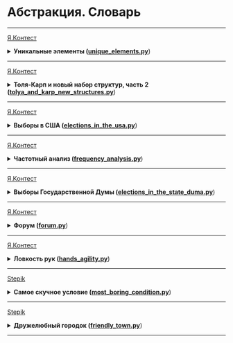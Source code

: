 # Абстракция. Словарь

---

[Я.Контест](https://contest.yandex.ru/contest/28964/problems/C/)

<details>
<summary>
<b>Уникальные элементы (<a href="unique_elements.py">unique_elements.py</a></b>)
</summary>

#### Условие

Дан список. Выведите те его элементы, которые встречаются в списке только один раз.
Элементы нужно выводить в том порядке, в котором они встречаются в списке. 

#### Формат ввода

Вводится список чисел. Все числа списка находятся на одной строке. 

#### Формат вывода

Выведите ответ на задачу. 

#### Пример

<table>
  <tbody>
  <tr>
    <td><b>Ввод</b></td>
    <td><b>Вывод</b></td>
  </tr>
  <tr>
    <td valign="top">1 2 2 3 3 3</td>
    <td valign="top">1</td>
  </tr>
  </tbody>
</table>
<table>
  <tbody>
  <tr>
    <td><b>Ввод</b></td>
    <td><b>Вывод</b></td>
  </tr>
  <tr>
    <td valign="top">4 3 5 2 5 1 3 5</td>
    <td valign="top">4 2 1</td>
  </tr>
  </tbody>
</table>
</details>

---

[Я.Контест](https://contest.yandex.ru/contest/28970/problems/A/)

<details>
<summary>
<b>Толя-Карп и новый набор структур, часть 2 (<a href="tolya_and_karp_new_structures.py">tolya_and_karp_new_structures.py</a></b>)
</summary>

#### Условие

Толя-Карп запросил для себя n посылок с «Аллигатор-экспресс».
Посылка представляет из себя ящик. Внутри ящика лежит целое число ai.
Номер на ящике di указывает на цвет числа, лежащего внутри.
Толю-Карпа интересует, чему будут равны значения чисел,
если сложить между собой все те, что имеют одинаковый цвет. Напишите, 
пожалуйста, программу, которая выводит результат.

#### Формат ввода

В первой строке одно число n (0 ≤ n ≤ 2*10^5).
В следующих n строках заданы по два числа: цвет числа в ящике di
и значение числа ai (-10^18 ≤ di, ai ≤ 10^18).
Гарантируется, что сумма чисел одного цвета не превышает 10^18.

#### Формат вывода

Выведите в порядке возрастания номера цвета пары чисел,
каждая в новой строке: номер цвета и сумму всех чисел данного цвета. 

#### Пример

<table>
  <tbody>
  <tr>
    <td><b>Ввод</b></td>
    <td><b>Вывод</b></td>
  </tr>
  <tr>
    <td valign="top">7<br>1 5<br>10 -5<br>1 10<br>4 -2<br>4 3<br>4 1<br>4 0<br></td>
    <td valign="top">1 15<br>4 2<br>10 -5</td>
  </tr>
  </tbody>
</table>
</details>

---

[Я.Контест](https://contest.yandex.ru/contest/28970/problems/B/)

<details>
<summary>
<b>Выборы в США (<a href="elections_in_the_usa.py">elections_in_the_usa.py</a></b>)
</summary>

#### Условие

Как известно, в США президент выбирается не прямым голосованием,
а путем двухуровневого голосования. Сначала проводятся выборы в каждом штате и определяется победитель выборов
в данном штате. Затем проводятся государственные выборы: на этих выборах каждый штат имеет определенное
число голосов — число выборщиков от этого штата. На практике, все выборщики от штата голосуют в соответствии
с результами голосования внутри штата, то есть на заключительной стадии выборов в голосовании участвуют штаты,
имеющие различное число голосов. Вам известно за кого проголосовал каждый штат
и сколько голосов было отдано данным штатом. Подведите итоги выборов:
для каждого из участника голосования определите число отданных за него голосов. 

#### Формат ввода

Каждая строка входного файла содержит фамилию кандидата,
за которого отдают голоса выборщики этого штата, затем через пробел идет количество выборщиков,
отдавших голоса за этого кандидата.

#### Формат вывода

Выведите фамилии всех кандидатов в лексикографическом порядке,
затем, через пробел, количество отданных за них голосов. 

#### Пример

<table>
  <tbody>
  <tr>
    <td><b>Ввод</b></td>
    <td><b>Вывод</b></td>
  </tr>
  <tr>
    <td valign="top">McCain 10<br>McCain 5<br>Obama 9<br>Obama 8<br>McCain 1</td>
    <td valign="top">McCain 16<br>Obama 17</td>
  </tr>
  </tbody>
</table>
<table>
  <tbody>
  <tr>
    <td><b>Ввод</b></td>
    <td><b>Вывод</b></td>
  </tr>
  <tr>
    <td valign="top">ivanov 100<br>ivanov 500<br>ivanov 300<br>petr 70<br>tourist 1<br>tourist 2</td>
    <td valign="top">ivanov 900<br>petr 70<br>tourist 3</td>
  </tr>
  </tbody>
</table>
</details>

---

[Я.Контест](https://contest.yandex.ru/contest/28970/problems/C/)

<details>
<summary>
<b>Частотный анализ (<a href="frequency_analysis.py">frequency_analysis.py</a></b>)
</summary>

#### Условие

Дан текст. Выведите все слова, встречающиеся в тексте, по одному на каждую строку.
Слова должны быть отсортированы по убыванию их количества появления в тексте,
а при одинаковой частоте появления — в лексикографическом порядке. Указание.
После того, как вы создадите словарь всех слов,
вам захочется отсортировать его по частоте встречаемости слова.
Желаемого можно добиться, если создать список,
элементами которого будут кортежи из двух элементов:
частота встречаемости слова и само слово. Например, [(2, 'hi'), (1, 'what'), (3, 'is')]. 
Тогда стандартная сортировка будет сортировать список кортежей,
при этом кортежи сравниваются по первому элементу, а если они равны — то по второму.
Это почти то, что требуется в задаче. 

#### Формат ввода

Вводится текст. 

#### Формат вывода

Выведите ответ на задачу.

#### Пример

<table>
  <tbody>
  <tr>
    <td><b>Ввод</b></td>
    <td><b>Вывод</b></td>
  </tr>
  <tr>
    <td valign="top">oh you touch my tralala<br>mmm my ding ding dong</td>
    <td valign="top">ding<br>my<br>dong<br>mmm<br>oh<br>touch<br>tralala<br>you</td>
  </tr>
  </tbody>
</table>
<table>
  <tbody>
  <tr>
    <td><b>Ввод</b></td>
    <td><b>Вывод</b></td>
  </tr>
  <tr>
    <td valign="top">ai ai ai ai ai ai ai ai ai ai</td>
    <td valign="top">ai</td>
  </tr>
  </tbody>
</table>
</details>

---

[Я.Контест](https://contest.yandex.ru/contest/28970/problems/C/)

<details>
<summary>
<b>Выборы Государственной Думы (<a href="felections_in_the_state_duma.py">elections_in_the_state_duma.py</a></b>)
</summary>

#### Условие

Статья 83 закона “О выборах депутатов Государственной Думы Федерального Собрания Российской Федерации”
определяет следующий алгоритм пропорционального распределения мест в парламенте.
Необходимо распределить 450 мест между партиями, участвовавших в выборах.
Сначала подсчитывается сумма голосов избирателей,
поданных за каждую партию и подсчитывается сумма голосов, поданных за все партии.
Эта сумма делится на 450, получается величина, называемая “первое избирательное частное”
(смысл первого избирательного частного - это количество голосов избирателей,
которое необходимо набрать для получения одного места в парламенте).
Далее каждая партия получает столько мест в парламенте, чему равна целая часть
от деления числа голосов за данную партию на первое избирательное частное.
Если после первого раунда распределения мест сумма количества мест, отданных партиям,
меньше 450, то оставшиеся места передаются по одному партиям,
в порядке убывания дробной части частного от деления числа голосов за данную партию
на первое избирательное частное. Если же для двух партий эти дробные части равны,
то преимущество отдается той партии, которая получила большее число голосов. 

#### Формат ввода

На вход программе подается список партий, участвовавших в выборах.
Каждая строка входного файла содержит название партии
(строка, возможно, содержащая пробелы), затем, через пробел,
количество голосов, полученных данной партией – число, не превосходящее 10^8. 

#### Формат вывода

Программа должна вывести названия всех партий и количество голосов в парламенте,
полученных данной партией.
Названия необходимо выводить в том же порядке, в котором они шли во входных данных. 

#### Пример

<table>
  <tbody>
  <tr>
    <td><b>Ввод</b></td>
    <td><b>Вывод</b></td>
  </tr>
  <tr>
    <td valign="top">Party One 100000<br>Party Two 200000<br>Party Three 400000</td>
    <td valign="top">Party One 64<br>Party Two 129<br>Party Three 257</td>
  </tr>
  </tbody>
</table>
<table>
  <tbody>
  <tr>
    <td><b>Ввод</b></td>
    <td><b>Вывод</b></td>
  </tr>
  <tr>
    <td valign="top">Party number one 100<br>Partytwo 100</td>
    <td valign="top">Party number one 225<br>Partytwo 225</td>
  </tr>
  </tbody>
</table>
<table>
  <tbody>
  <tr>
    <td><b>Ввод</b></td>
    <td><b>Вывод</b></td>
  </tr>
  <tr>
    <td valign="top">Party number one 449<br>Partytwo 1</td>
    <td valign="top">Party number one 449<br>Partytwo 1</td>
  </tr>
  </tbody>
</table>
</details>

---

[Я.Контест](https://contest.yandex.ru/contest/28970/problems/C/)

<details>
<summary>
<b>Форум (<a href="forum.py">forum.py</a></b>)
</summary>

#### Условие

Клуб Юных Хакеров организовал на своем сайте форум.
Форум имеет следующую структуру: каждое сообщение либо начинает новую тему,
либо является ответом на какое-либо предыдущее сообщение и принадлежит той же теме.
После нескольких месяцев использования своего форума юных 
хакеров заинтересовал вопрос - какая тема на их форуме наиболее популярна.
Помогите им выяснить это.


#### Формат ввода

В первой строке вводится целое число N - количество сообщений в форуме (1 <= N <= 1000).
Следующие строки содержат описание сообщений в хронологическом порядке.
Описание сообщения, которое представляет собой начало новой темы, состоит из трех строк.
Первая строка содержит число 0. Вторая строка содержит название темы.
Длина названия не превышает 30 символов. Третья строка содержит текст сообщения.
Описание сообщения, которое является ответом на другое сообщение, состоит из двух строк.
Первая строка содержит целое число - номер сообщения, ответом на которое оно является.
Сообщения нумеруются, начиная с единицы. Ответ всегда появляется позже,
чем сообщение, ответом на которое он является. Вторая строка содержит текст сообщения.
Длина каждого из сообщений не превышает 100 символов.

#### Формат вывода

Выведите название темы, к которой относится наибольшее количество сообщений. 
Если таких тем несколько, то выведите первую в хронологическом порядке 

#### Пример

<table>
  <tbody>
  <tr>
    <td><b>Ввод</b></td>
    <td><b>Вывод</b></td>
  </tr>
  <tr>
    <td valign="top">7<br>0<br>Олимпиада по информатике<br>Скоро третья командная олимпиада?<br>
        0<br>Новая компьютерная игра<br>Вышла новая крутая игра!<br>1<br>Она пройдет 24 ноября<br>1
        <br>В Санкт-Петербурге и Барнауле<br>2<br>Где найти?<br>4<br>Примет участие более 50 команд<br>6<br>
        Интересно, какие будут задачи</td>
    <td valign="top">Олимпиада по информатике</td>
  </tr>
  </tbody>
</table>
<table>
  <tbody>
  <tr>
    <td><b>Ввод</b></td>
    <td><b>Вывод</b></td>
  </tr>
  <tr>
    <td valign="top">1<br>0<br>topic 1<br>body 1</td>
    <td valign="top">topic 1</td>
  </tr>
  </tbody>
</table>
</details>

---

[Я.Контест](https://contest.yandex.ru/contest/23390/problems/B/)

<details>
<summary>
<b>Ловкость рук (<a href="hands_agility.py">hands_agility.py</a></b>)
</summary>

#### Условие

Гоша и Тимофей нашли необычный тренажёр для скоростной печати и хотят освоить его.
Тренажёр представляет собой поле из клавиш 4× 4,
в котором на каждом раунде появляется конфигурация цифр и точек.
На клавише написана либо точка, либо цифра от 1 до 9.
В момент времени t игрок должен одновременно нажать на все клавиши,
на которых написана цифра t. Гоша и Тимофей могут нажать в один момент времени на k клавиш каждый.
Если в момент времени t были нажаты все нужные клавиши, то игроки получают 1 балл.
Найдите число баллов, которое смогут заработать Гоша и Тимофей, если будут нажимать на клавиши вдвоём.

#### Формат ввода

В первой строке дано целое число k (1 ≤ k ≤ 5).
В четырёх следующих строках задан вид тренажёра
– по 4 символа в каждой строке. Каждый символ — либо точка, либо цифра от 1 до 9.
Символы одной строки идут подряд и не разделены пробелами.

#### Формат вывода

Выведите единственное число — максимальное количество баллов,
которое смогут набрать Гоша и Тимофей.

#### Пример

<table>
  <tbody>
  <tr>
    <td><b>Ввод</b></td>
    <td><b>Вывод</b></td>
  </tr>
  <tr>
    <td valign="top">3<br>1231<br>2..2<br>2..2<br>2..2</td>
    <td valign="top">2</td>
  </tr>
  </tbody>
</table>
<table>
  <tbody>
  <tr>
    <td><b>Ввод</b></td>
    <td><b>Вывод</b></td>
  </tr>
  <tr>
    <td valign="top">4<br>1111<br>9999<br>1111<br>9911</td>
    <td valign="top">1</td>
  </tr>
  </tbody>
</table>
<table>
  <tbody>
  <tr>
    <td><b>Ввод</b></td>
    <td><b>Вывод</b></td>
  </tr>
  <tr>
    <td valign="top">4<br>1111<br>1111<br>1111<br>1111</td>
    <td valign="top">0</td>
  </tr>
  </tbody>
</table>
</details>

---

[Stepik](https://stepik.org/lesson/703861/step/5)

<details>
<summary>
<b>Самое скучное условие (<a href="most_boring_condition.py">most_boring_condition.py</a></b>)
</summary>

#### Условие

Зачастую из-за непонятных условий сложно понять суть задачи, поэтому иногда лучше написать коротко и по делу.
Напишите программу, которая находит длину самого длинного палиндрома, который можно составить из букв в строке.

#### Формат ввода

На вход программе подается одна строка, состоящая из строчных латинских букв.

#### Формат вывода

Программа должна вывести одно число — длину самого длинного палиндрома,
который можно составить из букв в введенной строке.

#### Пример

<table>
  <tbody>
  <tr>
    <td><b>Ввод</b></td>
    <td><b>Вывод</b></td>
  </tr>
  <tr>
    <td valign="top">ababqtd</td>
    <td valign="top">5</td>
  </tr>
  </tbody>
</table>
<table>
  <tbody>
  <tr>
    <td><b>Ввод</b></td>
    <td><b>Вывод</b></td>
  </tr>
  <tr>
    <td valign="top">bebebe</td>
    <td valign="top">5</td>
  </tr>
  </tbody>
</table>
<table>
  <tbody>
  <tr>
    <td><b>Ввод</b></td>
    <td><b>Вывод</b></td>
  </tr>
  <tr>
    <td valign="top">qaaaaaaaab</td>
    <td valign="top">9</td>
  </tr>
  </tbody>
</table>
</details>

---

[Stepik](https://stepik.org/lesson/703861/step/5)

<details>
<summary>
<b>Дружелюбный городок (<a href="friendly_town.py">friendly_town.py</a></b>)
</summary>

#### Условие

В городке BeeGeek, чтобы все жители виделись как можно чаще, существует всего одна улица,
представляющая собой координатную прямую. На ней находится какое-то количество домов,
у каждого из которых, есть своя координата, представленная неотрицательным целым числом,
и свой цвет (цвета домов могут повторяться).
Напишите программу, которая находит максимальное расстояние между домами одинакового цвета.
Если домов одинакового цвета нет, то следует вывести 0.

#### Формат ввода

На вход программе подаются координаты домов (по возрастанию),
разделенные символом пробела. Затем на следующей строке подаются цвета соответствующих домов, так же разделенные символом пробела.

#### Формат вывода

Программа должна вывести одно число — максимальное расстояние между домами одинакового цвета.
Если домов одинакового цвета нет, то следует вывести 0.

#### Пример

<table>
  <tbody>
  <tr>
    <td><b>Ввод</b></td>
    <td><b>Вывод</b></td>
  </tr>
  <tr>
    <td valign="top">1 3 5 6 10 21 22<br>r g b w w r g</td>
    <td valign="top">20</td>
  </tr>
  </tbody>
</table>
<table>
  <tbody>
  <tr>
    <td><b>Ввод</b></td>
    <td><b>Вывод</b></td>
  </tr>
  <tr>
    <td valign="top">1 2 3 4 5 6 7<br>green blue b r white dark key</td>
    <td valign="top">0</td>
  </tr>
  </tbody>
</table>
<table>
  <tbody>
  <tr>
    <td><b>Ввод</b></td>
    <td><b>Вывод</b></td>
  </tr>
  <tr>
    <td valign="top">2 5 10 11 16 17 18 20<br>r w g w g r w b</td>
    <td valign="top">15</td>
  </tr>
  </tbody>
</table>
</details>

---
